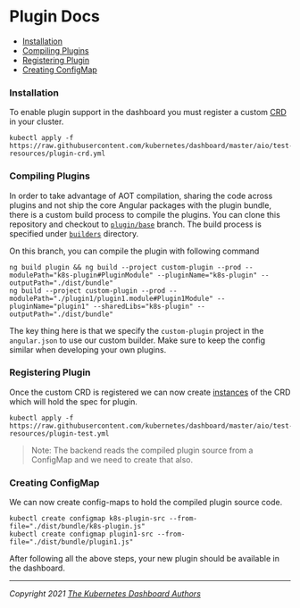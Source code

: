 # Plugin Docs

* [Installation](#installation)
* [Compiling Plugins](#compiling-plugins)
* [Registering Plugin](#registering-plugin)
* [Creating ConfigMap](#creating-configmap)

### Installation

To enable plugin support in the dashboard you must register a custom [CRD](../../aio/test-resources/plugin-crd.yml) in your cluster.

```shell
kubectl apply -f https://raw.githubusercontent.com/kubernetes/dashboard/master/aio/test-resources/plugin-crd.yml
```

### Compiling Plugins

In order to take advantage of AOT compilation, sharing the code across plugins and not ship the core Angular packages with the plugin bundle, there is a custom build process to compile the plugins.
You can clone this repository and checkout to [`plugin/base`](https://github.com/kubernetes/dashboard/tree/plugin/base) branch. The build process is specified under [`builders`](https://github.com/kubernetes/dashboard/tree/plugin/base/builders) directory.

On this branch, you can compile the plugin with following command

```shell
ng build plugin && ng build --project custom-plugin --prod --modulePath="k8s-plugin#PluginModule" --pluginName="k8s-plugin" --outputPath="./dist/bundle"
ng build --project custom-plugin --prod --modulePath="./plugin1/plugin1.module#Plugin1Module" --pluginName="plugin1" --sharedLibs="k8s-plugin" --outputPath="./dist/bundle"
```

The key thing here is that we specify the `custom-plugin` project in the `angular.json` to use our custom builder. Make sure to keep the config similar when developing your own plugins.

### Registering Plugin

Once the custom CRD is registered we can now create [instances](../../aio/test-resources/plugin-test.yml) of the CRD which will hold the spec for plugin.

```shell
kubectl apply -f https://raw.githubusercontent.com/kubernetes/dashboard/master/aio/test-resources/plugin-test.yml
```

> Note: The backend reads the compiled plugin source from a ConfigMap and we need to create that also.

### Creating ConfigMap

We can now create config-maps to hold the compiled plugin source code.

```shell
kubectl create configmap k8s-plugin-src --from-file="./dist/bundle/k8s-plugin.js"
kubectl create configmap plugin1-src --from-file="./dist/bundle/plugin1.js"
```

After following all the above steps, your new plugin should be available in the dashboard.

----
_Copyright 2021 [The Kubernetes Dashboard Authors](https://github.com/kubernetes/dashboard/graphs/contributors)_